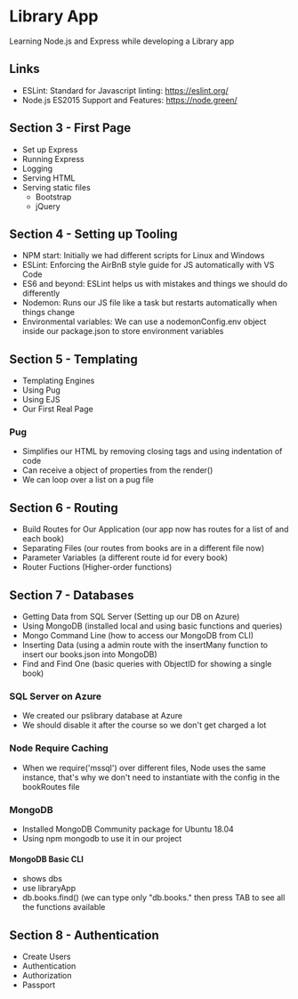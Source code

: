 # Library App

Learning Node.js and Express while developing a Library app

## Links

- ESLint: Standard for Javascript linting: https://eslint.org/
- Node.js ES2015 Support and Features: https://node.green/

## Section 3 - First Page

- Set up Express
- Running Express
- Logging
- Serving HTML
- Serving static files
  - Bootstrap
  - jQuery

## Section 4 - Setting up Tooling

- NPM start: Initially we had different scripts for Linux and Windows
- ESLint: Enforcing the AirBnB style guide for JS automatically with VS Code
- ES6 and beyond: ESLint helps us with mistakes and things we should do differently
- Nodemon: Runs our JS file like a task but restarts automatically when things change
- Environmental variables: We can use a nodemonConfig.env object inside our package.json to store environment variables

## Section 5 - Templating

- Templating Engines
- Using Pug
- Using EJS
- Our First Real Page

### Pug

- Simplifies our HTML by removing closing tags and using indentation of code
- Can receive a object of properties from the render()
- We can loop over a list on a pug file

## Section 6 - Routing

- Build Routes for Our Application (our app now has routes for a list of and each book)
- Separating Files (our routes from books are in a different file now)
- Parameter Variables (a different route id for every book)
- Router Fuctions (Higher-order functions)

## Section 7 - Databases

- Getting Data from SQL Server (Setting up our DB on Azure)
- Using MongoDB (installed local and using basic functions and queries)
- Mongo Command Line (how to access our MongoDB from CLI)
- Inserting Data (using a admin route with the insertMany function to insert our books.json into MongoDB)
- Find and Find One (basic queries with ObjectID for showing a single book)

### SQL Server on Azure

- We created our pslibrary database at Azure
- We should disable it after the course so we don't get charged a lot

### Node Require Caching

- When we require('mssql') over different files, Node uses the same instance, that's why we don't need to instantiate with the config in the bookRoutes file

### MongoDB

- Installed MongoDB Community package for Ubuntu 18.04
- Using npm mongodb to use it in our project

#### MongoDB Basic CLI

- shows dbs
- use libraryApp
- db.books.find() (we can type only "db.books." then press TAB to see all the functions available

## Section 8 - Authentication

- Create Users
- Authentication
- Authorization
- Passport
